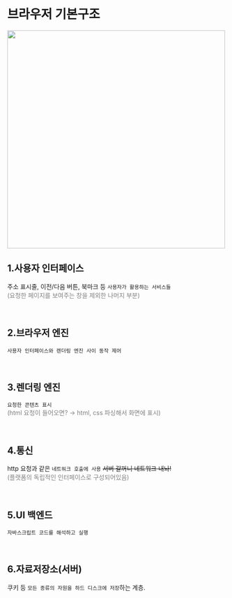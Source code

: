 브라우저 기본구조
================

<img src="https://d2.naver.com/content/images/2015/06/helloworld-59361-1.png" style="width : 500px;">
 
<br>

1.사용자 인터페이스
----------
주소 표시줄, 이전/다음 버튼, 북마크 등 `사용자가 활용하는 서비스들`  
<span style="color:#808080">(요청한 페이지를 보여주는 창을 제외한 나머지 부분)</span>

<br>

2.브라우저 엔진
---

`사용자 인터페이스와 렌더링 엔진 사이 동작 제어`  

<br>

3.렌더링 엔진
---

`요청한 콘텐츠 표시`  
<span style="color:#808080">(html 요청이 들어오면? → html, css 파싱해서 화면에 표시)</span>

<br>

4.통신
----

http 요청과 같은 `네트워크 호출에 사용` ~~서버 갈꺼니 네트워크 내놔!~~  
<span style="color:#808080">(플랫폼의 독립적인 인터페이스로 구성되어있음)</span>
<br>
  
<br>

5.UI 백엔드
----
`자바스크립트 코드를 해석하고 실행` 

<br>

6.자료저장소(서버)
---
쿠키 등 `모든 종류의 자원을 하드 디스크에 저장`하는 계층.
